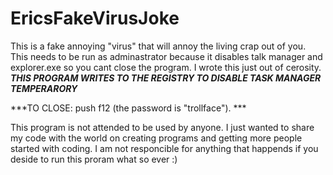 # EricsFakeVirusJoke
This is a fake annoying "virus" that will annoy the living crap out of you. 
This needs to be run as adminastrator because it disables talk manager and explorer.exe so you cant close the program. 
I wrote this just out of cerosity. 
***THIS PROGRAM WRITES TO THE REGISTRY TO DISABLE TASK MANAGER TEMPERARORY***

***TO CLOSE: push f12 (the password is "trollface"). ***

This program is not attended to be used by anyone. 
I just wanted to share my code with the world on creating programs and getting more people started with coding.
I am not responcible for anything that happends if you deside to run this proram what so ever :)
